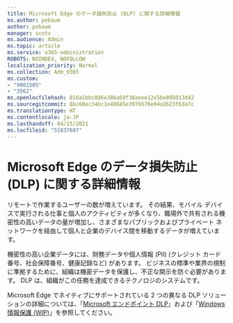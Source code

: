 ```yaml
---
title: Microsoft Edge のデータ損失防止 (DLP) に関する詳細情報
ms.author: pebaum
author: pebaum
manager: scotv
ms.audience: Admin
ms.topic: article
ms.service: o365-administration
ROBOTS: NOINDEX, NOFOLLOW
localization_priority: Normal
ms.collection: Adm_O365
ms.custom:
- "9001505"
- "3562"
ms.openlocfilehash: 818a1bbc0d6e386a69f38aeee12e5be805013d42
ms.sourcegitcommit: 8bc60ec34bc1e40685e3976576e04a2623f63a7c
ms.translationtype: HT
ms.contentlocale: ja-JP
ms.lasthandoff: 04/15/2021
ms.locfileid: "51837697"
---
```

# <a name="learn-about-data-loss-prevention-dlp-in-microsoft-edge"></a>Microsoft Edge のデータ損失防止 (DLP) に関する詳細情報

リモートで作業するユーザーの数が増えています。 その結果、モバイル デバイスで実行される仕事と個人のアクティビティが多くなり、職場外で共有される機密性の高いデータの量が増加し、さまざまなパブリックおよびプライベート ネットワークを経由して個人と企業のデバイス間を移動するデータが増えています。

機密性の高い企業データには、財務データや個人情報 (PII) (クレジット カード番号、社会保障番号、健康記録など) があります。 ビジネスの標準や業界の規制に準拠するために、組織は機密データを保護し、不正な開示を防ぐ必要があります。 DLP は、組織がこの任務を達成できるテクノロジのシステムです。

Microsoft Edge でネイティブにサポートされている 2 つの異なる DLP ソリューションの詳細については、「[Microsoft エンドポイント DLP](https://go.microsoft.com/fwlink/?linkid=2151765)」および「[Windows 情報保護 (WIP)](https://go.microsoft.com/fwlink/?linkid=2151766)」を参照してください。